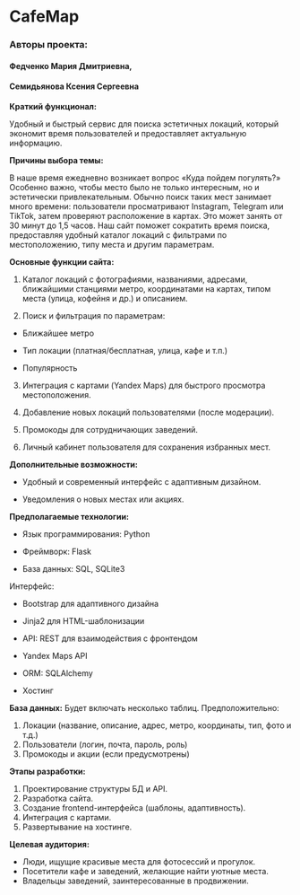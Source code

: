 CafeMap
=

### Авторы проекта: 

#### Федченко Мария Дмитриевна,

#### Семидьянова Ксения Сергеевна

**Краткий функционал:**

Удобный и быстрый сервис для поиска эстетичных локаций, который экономит время пользователей и предоставляет актуальную информацию.

**Причины выбора темы:**

В наше время ежедневно возникает вопрос «Куда пойдем погулять?» Особенно важно, чтобы место было не только интересным, но и эстетически привлекательным. Обычно поиск таких мест занимает много времени: пользователи просматривают Instagram, Telegram или TikTok, затем проверяют расположение в картах. Это может занять от 30 минут до 1,5 часов. Наш сайт поможет сократить время поиска, предоставляя удобный каталог локаций с фильтрами по местоположению, типу места и другим параметрам.

**Основные функции сайта:**

1. Каталог локаций с фотографиями, названиями, адресами, ближайшими станциями метро, координатами на картах, типом места (улица, кофейня и др.) и описанием.

2. Поиск и фильтрация по параметрам:

- Ближайшее метро

- Тип локации (платная/бесплатная, улица, кафе и т.п.)

- Популярность

3. Интеграция с картами (Yandex Maps) для быстрого просмотра местоположения.

4. Добавление новых локаций пользователями (после модерации).

5. Промокоды для сотрудничающих заведений.

6. Личный кабинет пользователя для сохранения избранных мест.

**Дополнительные возможности:**

- Удобный и современный интерфейс с адаптивным дизайном.

- Уведомления о новых местах или акциях.

**Предполагаемые технологии:**

- Язык программирования: Python

- Фреймворк: Flask

- База данных: SQL, SQLite3

Интерфейс:

- Bootstrap для адаптивного дизайна

- Jinja2 для HTML-шаблонизации

- API: REST для взаимодействия с фронтендом

- Yandex Maps API

- ORM: SQLAlchemy
  
- Хостинг

**База данных:**
Будет включать несколько таблиц. Предположительно:
1. Локации (название, описание, адрес, метро, координаты, тип, фото и т.д.)
2. Пользователи (логин, почта, пароль, роль)
3. Промокоды и акции (если предусмотрены)

**Этапы разработки:**
1. Проектирование структуры БД и API.
2. Разработка сайта.
3. Создание frontend-интерфейса (шаблоны, адаптивность).
4. Интеграция с картами.
5. Развертывание на хостинге.
   
**Целевая аудитория:**
- Люди, ищущие красивые места для фотосессий и прогулок.
- Посетители кафе и заведений, желающие найти уютные места.
- Владельцы заведений, заинтересованные в продвижении.
